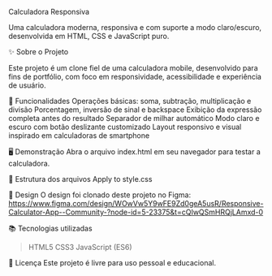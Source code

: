 Calculadora Responsiva

Uma calculadora moderna, responsiva e com suporte a modo claro/escuro, desenvolvida em HTML, CSS e JavaScript puro.

✨ Sobre o Projeto

Este projeto é um clone fiel de uma calculadora mobile, desenvolvido para fins de portfólio, com foco em responsividade, acessibilidade e experiência de usuário.

🚀 Funcionalidades
Operações básicas: soma, subtração, multiplicação e divisão
Porcentagem, inversão de sinal e backspace
Exibição da expressão completa antes do resultado
Separador de milhar automático
Modo claro e escuro com botão deslizante customizado
Layout responsivo e visual inspirado em calculadoras de smartphone

🖥️ Demonstração
Abra o arquivo index.html em seu navegador para testar a calculadora.

📁 Estrutura dos arquivos
Apply to style.css

🎨 Design
O design foi clonado deste projeto no Figma:
https://www.figma.com/design/WOwVw5Y9wFE9Zd0geA5usR/Responsive-Calculator-App--Community-?node-id=5-23375&t=cQIwQSmHRQjLAmxd-0

📚 Tecnologias utilizadas
> HTML5
> CSS3
> JavaScript (ES6)

📄 Licença
Este projeto é livre para uso pessoal e educacional.
